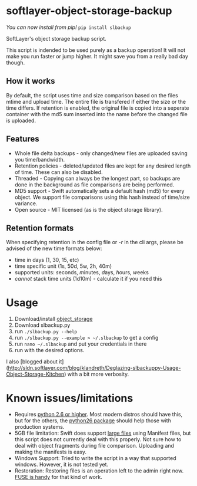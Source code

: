 softlayer-object-storage-backup
===============================

*You can now install from pip!*  `pip install slbackup`

SoftLayer's object storage backup script.

This script is indended to be used purely as a backup operation!
It will not make you run faster or jump higher.  It might save you from a really
bad day though.


How it works
-------------

By default, the script uses time and size comparison based on the files mtime and upload time. The
entire file is transfered if either the size or the time differs.  If retention is enabled, the original file
is copied into a seperate container with the md5 sum inserted into the name before the changed file is uploaded.


Features
--------

* Whole file delta backups - only changed/new files are uploaded saving you time/bandwidth.
* Retention policies - deleted/updated files are kept for any desired length of time.  These can also be disabled.
* Threaded - Copying can always be the longest part, so backups are done in the background as 
file comparisons are being performed.
* MD5 support - Swift automatically sets a default hash (md5) for every object.  We support file
comparisons using this hash instead of time/size variance.
* Open source - MIT licensed (as is the object storage library).


Retention formats
-----------------

When specifying retention in the config file or _-r_ in the cli args, please be
advised of the new time formats below:

* time in days (1, 30, 15, etc)
* time specific unit (1s, 50d, 5w, 2h, 40m)
 * supported units: *s*econds, *m*inutes, *d*ays, *h*ours, *w*eeks
 * *cannot* stack time units (1d10m) - calculate it if you need this


Usage
=====

1. Download/install [object_storage](https://github.com/softlayer/softlayer-object-storage-python)
2. Download slbackup.py
3. run ```./slbackup.py --help```
4. run ```./slbackup.py --example > ~/.slbackup``` to get a config
5. run ```nano ~/.slbackup``` and put your credentials in there
6. run with the desired options.

I also [blogged about it] (http://sldn.softlayer.com/blog/klandreth/Deglazing-slbackuppy-Usage-Object-Storage-Kitchen)
with a bit more verbosity.

Known issues/limitations
========================

* Requires [python 2.6 or higher](https://github.com/softlayer/softlayer-object-storage-backup/issues/5).  Most modern distros should have this, but for the others, the 
[python26 package](http://dl.fedoraproject.org/pub/epel/5/x86_64/repoview/python26.html) should help those 
with production systems.
* 5GB file limitation: Swift does support [large files](http://swift.openstack.org/overview_large_objects.html) 
using Manifest files, but this script does not currently deal with this properly.  Not sure how to deal with
object fragments during file comparison.  Uploading and making the manifests is easy.
* Windows Support:  Tried to write the script in a way that supported windows.  However, it is not tested yet.
* Restoration: Restoring files is an operation left to the admin right now. 
[FUSE is handy](https://github.com/redbo/cloudfuse) for that kind of work.

